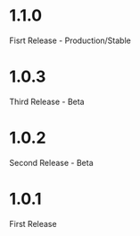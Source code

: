 # 1.1.0
Fisrt Release - Production/Stable
# 1.0.3
Third Release - Beta
# 1.0.2
Second Release - Beta
# 1.0.1
First Release
